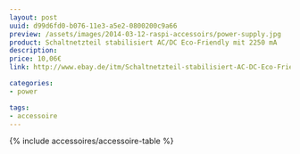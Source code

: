 ```yaml
---
layout: post
uuid: d99d6fd0-b076-11e3-a5e2-0800200c9a66
preview: /assets/images/2014-03-12-raspi-accessoirs/power-supply.jpg
product: Schaltnetzteil stabilisiert AC/DC Eco-Friendly mit 2250 mA
description:
price: 10,06€
link: http://www.ebay.de/itm/Schaltnetzteil-stabilisiert-AC-DC-Eco-Friendly-mit-2250-mA-/350703096848

categories:
- power

tags:
- accessoire
---
```


{% include accessoires/accessoire-table %}